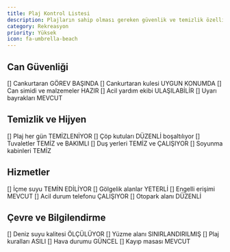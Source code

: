 ```yaml
---
title: Plaj Kontrol Listesi
description: Plajların sahip olması gereken güvenlik ve temizlik özellikleri
category: Rekreasyon
priority: Yüksek
icon: fa-umbrella-beach
---
```


## Can Güvenliği

[] Cankurtaran GÖREV BAŞINDA
[] Cankurtaran kulesi UYGUN KONUMDA
[] Can simidi ve malzemeler HAZIR
[] Acil yardım ekibi ULAŞILABİLİR
[] Uyarı bayrakları MEVCUT

## Temizlik ve Hijyen

[] Plaj her gün TEMİZLENİYOR
[] Çöp kutuları DÜZENLİ boşaltılıyor
[] Tuvaletler TEMİZ ve BAKIMLI
[] Duş yerleri TEMİZ ve ÇALIŞIYOR
[] Soyunma kabinleri TEMİZ

## Hizmetler

[] İçme suyu TEMİN EDİLİYOR
[] Gölgelik alanlar YETERLİ
[] Engelli erişimi MEVCUT
[] Acil durum telefonu ÇALIŞIYOR
[] Otopark alanı DÜZENLİ

## Çevre ve Bilgilendirme

[] Deniz suyu kalitesi ÖLÇÜLÜYOR
[] Yüzme alanı SINIRLANDIRILMIŞ
[] Plaj kuralları ASILI
[] Hava durumu GÜNCEL
[] Kayıp masası MEVCUT
